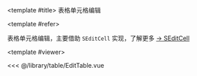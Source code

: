 <CodeRunner>
  
<template #title>
表格单元格编辑
</template>
  
<template #refer>

表格单元格编辑，主要借助 `SEditCell` 实现，了解更多 [-> SEditCell](./edit_cell.html)

</template>
  
<template #viewer>
  <Viewer />
</template>
  
<<< @/library/table/EditTable.vue
  
</CodeRunner>

<script setup lang="ts">
import Viewer from '@/library/table/EditTable.vue'
</script>

